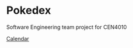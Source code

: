 # Pokedex
Software Engineering team project for CEN4010

[Calendar](https://www.google.com/calendar/embed?src=131fpt7evnm5tlck78joh8210g%40group.calendar.google.com&ctz=America/New_York )
